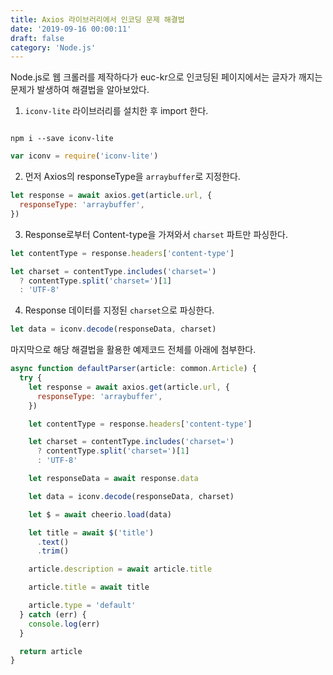 ```yaml
---
title: Axios 라이브러리에서 인코딩 문제 해결법
date: '2019-09-16 00:00:11'
draft: false
category: 'Node.js'
---
```


Node.js로 웹 크롤러를 제작하다가 euc-kr으로 인코딩된 페이지에서는 글자가 깨지는 문제가 발생하여 해결법을 알아보았다.

1. `iconv-lite` 라이브러리를 설치한 후 import 한다.

```

npm i --save iconv-lite

```

```js
var iconv = require('iconv-lite')
```

2. 먼저 Axios의 responseType을 `arraybuffer`로 지정한다.

```js
let response = await axios.get(article.url, {
  responseType: 'arraybuffer',
})
```

3. Response로부터 Content-type을 가져와서 `charset` 파트만 파싱한다.

```js
let contentType = response.headers['content-type']

let charset = contentType.includes('charset=')
  ? contentType.split('charset=')[1]
  : 'UTF-8'
```

4. Response 데이터를 지정된 `charset`으로 파싱한다.

```js
let data = iconv.decode(responseData, charset)
```

마지막으로 해당 해결법을 활용한 예제코드 전체를 아래에 첨부한다.

```js
async function defaultParser(article: common.Article) {
  try {
    let response = await axios.get(article.url, {
      responseType: 'arraybuffer',
    })

    let contentType = response.headers['content-type']

    let charset = contentType.includes('charset=')
      ? contentType.split('charset=')[1]
      : 'UTF-8'

    let responseData = await response.data

    let data = iconv.decode(responseData, charset)

    let $ = await cheerio.load(data)

    let title = await $('title')
      .text()
      .trim()

    article.description = await article.title

    article.title = await title

    article.type = 'default'
  } catch (err) {
    console.log(err)
  }

  return article
}
```
